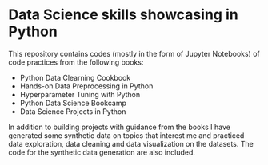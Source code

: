 # Data Science skills showcasing in Python

This repository contains codes (mostly in the form of Jupyter Notebooks) of code practices from the following books:

- Python Data Clearning Cookbook
- Hands-on Data Preprocessing in Python
- Hyperparameter Tuning with Python
- Python Data Science Bookcamp
- Data Science Projects in Python

In addition to building projects with guidance from the books I have generated some synthetic data on topics that interest me and practiced data exploration, data cleaning and data visualization on the datasets. The code for the synthetic data generation are also included. 



